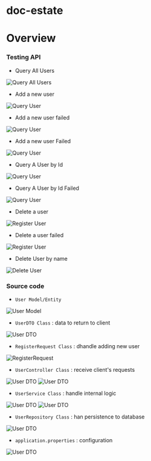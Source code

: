 # doc-estate
# Overview

### Testing API

* Query All Users

![Query All Users](https://github.com/namphuong2217/doc-estate/blob/main/Documentation/1GetAllUsers.png)

* Add a new user 

![Query User](https://github.com/namphuong2217/doc-estate/blob/main/Documentation/2PostNewUserSuccess.png)


* Add a new user failed

![Query User](https://github.com/namphuong2217/doc-estate/blob/main/Documentation/2PostNewUserFail.png)

* Add a new user  Failed

![Query User](https://github.com/namphuong2217/doc-estate/blob/main/Documentation/3PostNewUserFail.png)


* Query A User by Id 

![Query User](https://github.com/namphuong2217/doc-estate/blob/main/Documentation/4GetUserSuccess.png)


* Query A User by Id Failed

![Query User](https://github.com/namphuong2217/doc-estate/blob/main/Documentation/5GetUserFail.png)



* Delete a user

![Register User](https://github.com/namphuong2217/doc-estate/blob/main/Documentation/5GetUserFail.png)

* Delete a user failed

![Register User](https://github.com/namphuong2217/doc-estate/blob/main/Documentation/7DeleteUserFail.png)





* Delete User by name

![Delete User](https://github.com/namphuong2217/doc-estate/blob/main/Documentation/DeleteUser.png)

### Source code

* ``User Model/Entity`` 

![User Model](https://github.com/namphuong2217/doc-estate/blob/main/Documentation/UserClass.png)

* ``UserDTO Class`` : data to return to client

![User DTO](https://github.com/namphuong2217/doc-estate/blob/main/Documentation/UserDTOClass.png)

* ``RegisterRequest Class`` : dhandle adding new user

![RegisterRequest](https://github.com/namphuong2217/doc-estate/blob/main/Documentation/RegisterRequestClass.png)

* ``UserController Class`` : receive client's requests

![User DTO](https://github.com/namphuong2217/doc-estate/blob/main/Documentation/UserControllerClass1.png)
![User DTO](https://github.com/namphuong2217/doc-estate/blob/main/Documentation/UserControllerClass2.png)

* ``UserService Class`` : handle internal logic

![User DTO](https://github.com/namphuong2217/doc-estate/blob/main/Documentation/UserServiceClass1.png)
![User DTO](https://github.com/namphuong2217/doc-estate/blob/main/Documentation/UserServiceClass2.png)

* ``UserRepository Class`` : han persistence to database

![User DTO](https://github.com/namphuong2217/doc-estate/blob/main/Documentation/UserRepositoryClass.png)

* ``application.properties`` : configuration

![User DTO](https://github.com/namphuong2217/doc-estate/blob/main/Documentation/ApplicationProperties.png)




